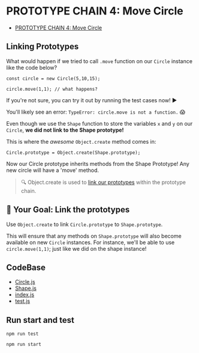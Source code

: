# PROTOTYPE CHAIN 4: Move Circle

-   [PROTOTYPE CHAIN 4: Move Circle](https://university.alchemy.com/course/js/sc/5d7698b6e5a95ac05652f732/stage/5d77bc2109d5ed335cbf08e0)

##  Linking Prototypes

What would happen if we tried to call `.move` function on our `Circle` instance like the code below?

```
const circle = new Circle(5,10,15);

circle.move(1,1); // what happens?
```

If you're not sure, you can try it out by running the test cases now! ▶️

You'll likely see an error: `TypeError: circle.move is not a function.` 😱

Even though we use the `Shape` function to store the variables `x` and `y` on our `Circle`, **we did not link to the Shape prototype!**

This is where the *awesome* `Object.create` method comes in:

```
Circle.prototype = Object.create(Shape.prototype);
```

Now our Circle prototype inherits methods from the Shape Prototype! Any new circle will have a 'move' method.

>   🔍 Object.create is used to [link our prototypes](./Object.create.md) within the prototype chain.

##  🏁 Your Goal: Link the prototypes

Use `Object.create` to link `Circle.prototype` to `Shape.prototype`.

This will ensure that any methods on `Shape.prototype` will also become available on new `Circle` instances. For instance, we'll be able to use `circle.move(1,1)`; just like we did on the shape instance!

## CodeBase

-   [Circle.js](Circle.js)
-   [Shape.js](Shape.js)
-   [index.js](index.js)
-   [test.js](test.js)

## Run start and test

```
npm run test
```

```
npm run start
```
